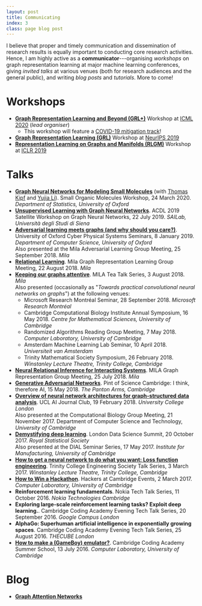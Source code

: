 ```yaml
---
layout: post
title: Communicating
index: 3
class: page blog post
---
```


I believe that proper and timely communication and dissemination of research results is equally important to conducting core research activities. Hence, I am highly active as a **communicator**---organising _workshops_ on graph representation learning at major machine learning conferences, giving _invited talks_ at various venues (both for research audiences and the general public), and writing _blog posts_ and _tutorials_. More to come!

# Workshops

* [**Graph Representation Learning and Beyond (GRL+)**](https://grlplus.github.io) Workshop at [ICML 2020](https://icml.cc/Conferences/2020) (_lead organiser_)
   * This workshop will feature a [COVID-19 mitigation track](https://grlplus.github.io/covid19/)!
* [**Graph Representation Learning (GRL)**](https://grlearning.github.io) Workshop at [NeurIPS 2019](https://nips.cc/Conferences/2019)
* [**Representation Learning on Graphs and Manifolds (RLGM)**](https://rlgm.github.io) Workshop at [ICLR 2019](https://iclr.cc/Conferences/2019)

# Talks

* [**Graph Neural Networks for Modeling Small Molecules**](/talks/SOM-GNN.pdf) (with [Thomas Kipf](http://tkipf.github.io) and [Yujia Li](http://www.cs.toronto.edu/~yujiali/)). Small Organic Molecules Workshop, 24 March 2020. _Department of Statistics, University of Oxford_
* [**Unsupervised Learning with Graph Neural Networks**](/talks/ACDL-UnsupGraph.pdf). ACDL 2019 Satellite Workshop on Graph Neural Networks, 22 July 2019. _SAILab, Università degli Studi di Siena_
* [**Adversarial learning meets graphs (and why should you care?)**](/talks/Oxf-AdvGraph.pdf). University of Oxford Cyber Physical Systems Seminars, 8 January 2019. _Department of Computer Science, University of Oxford_<br>
Also presented at the Mila Adversarial Learning Group Meeting, 25 September 2018. _Mila_
* [**Relational Learning**](/talks/MILA-RN.pdf). Mila Graph Representation Learning Group Meeting, 22 August 2018. _Mila_
* [**Keeping our graphs attentive**](/talks/AMLab-attn.pdf). MILA Tea Talk Series, 3 August 2018. _Mila_ <br>
Also presented (occasionally as "_Towards practical convolutional neural networks on graphs_") at the following venues:
  * Microsoft Research Montréal Seminar, 28 September 2018. _Microsoft Research Montréal_
  * Cambridge Computational Biology Institute Annual Symposium, 16 May 2018. _Centre for Mathematical Sciences, University of Cambridge_
  * Randomized Algorithms Reading Group Meeting, 7 May 2018. _Computer Laboratory, University of Cambridge_
  * Amsterdam Machine Learning Lab Seminar, 10 April 2018. _Universiteit van Amsterdam_
  * Trinity Mathematical Society Symposium, 26 February 2018. _Winstanley Lecture Theatre, Trinity College, Cambridge_
* [**Neural Relational Inference for Interacting Systems**](/talks/MILA-NRI.pdf). MILA Graph Representation Group Meeting, 25 July 2018. *Mila*
* [**Generative Adversarial Networks**](/talks/PoSlides.pdf). Pint of Science Cambridge: I think, therefore AI, 15 May 2018. _The Panton Arms, Cambridge_
* [**Overview of neural network architectures for graph-structured data analysis**](/talks/UCLGraph.pdf). UCL AI Journal Club, 19 February 2018. _University College London_<br>
Also presented at the Computational Biology Group Meeting, 21 November 2017. Department of Computer Science and Technology, _University of Cambridge_
* [**Demystifying deep learning**](/talks/LDSSlides.pdf). London Data Science Summit, 20 October 2017. _Royal Statistical Society_<br>
Also presented at the DIAL Seminar Series, 17 May 2017. _Institute for Manufacturing, University of Cambridge_
* [**How to get a neural network to do what you want: Loss function engineering**](/talks/LOSSlides.pdf). Trinity College Engineering Society Talk Series, 3 March 2017. _Winstanley Lecture Theatre, Trinity College, Cambridge_
* [**How to Win a Hackathon**](https://www.youtube.com/watch?v=I_R7Buru0fE&t=1074s). Hackers at Cambridge Events, 2 March 2017. _Computer Laboratory, University of Cambridge_
* **Reinforcement learning fundamentals**. Nokia Tech Talk Series, 11 October 2016. _Nokia Technologies Cambridge_
* **Exploring large-scale reinforcement learning tasks? Exploit deep learning.**. Cambridge Coding Academy Evening Tech Talk Series, 20 September 2016. _Google Campus London_
* **AlphaGo: Superhuman artificial intelligence in exponentially growing spaces**. Cambridge Coding Academy Evening Tech Talk Series, 25 August 2016. _THECUBE London_
* [**How to make a (GameBoy) emulator?**](/talks/emulation.pdf). Cambridge Coding Academy Summer School, 13 July 2016. _Computer Laboratory, University of Cambridge_

# Blog

* [**Graph Attention Networks**](https://petar-v.com/GAT)

